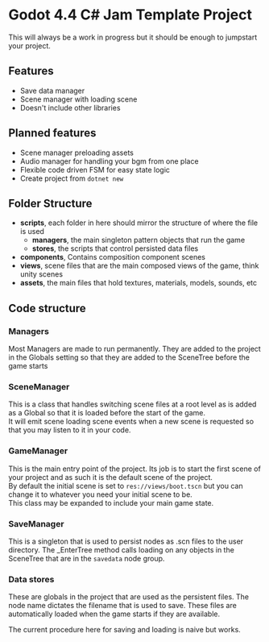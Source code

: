 # Godot 4.4 C# Jam Template Project

This will always be a work in progress but it should be enough to jumpstart your project.

## Features
- Save data manager
- Scene manager with loading scene
- Doesn't include other libraries

## Planned features
- Scene manager preloading assets
- Audio manager for handling your bgm from one place
- Flexible code driven FSM for easy state logic
- Create project from `dotnet new`

## Folder Structure
- **scripts**, each folder in here should mirror the structure of where the file is used
  - **managers**, the main singleton pattern objects that run the game
  - **stores**, the scripts that control persisted data files
- **components**, Contains composition component scenes
- **views**, scene files that are the main composed views of the game, think unity scenes
- **assets**, the main files that hold textures, materials, models, sounds, etc

## Code structure
### Managers
Most Managers are made to run permanently. They are added to the project in the Globals setting so that they are added to the SceneTree before the game starts

### SceneManager
This is a class that handles switching scene files at a root level as is added as a Global so that it is loaded before the start of the game.<br>
It will emit scene loading scene events when a new scene is requested so that you may listen to it in your code.

### GameManager
This is the main entry point of the project. Its job is to start the first scene of your project and as such it is the default scene of the project.<br>
By default the initial scene is set to `res://views/boot.tscn` but you can change it to whatever you need your initial scene to be. <br>
This class may be expanded to include your main game state.

### SaveManager
This is a singleton that is used to persist nodes as .scn files to the user directory.
The _EnterTree method calls loading on any objects in the SceneTree that are in the `savedata` node group.

### Data stores
These are globals in the project that are used as the persistent files. The node name dictates the filename that is used to save. These files are automatically loaded when the game starts if they are available.

The current procedure here for saving and loading is naive but works.